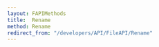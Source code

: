```yaml
---
layout: FAPIMethods
title:  Rename
method: Rename
redirect_from: "/developers/API/FileAPI/Rename"
---
```


